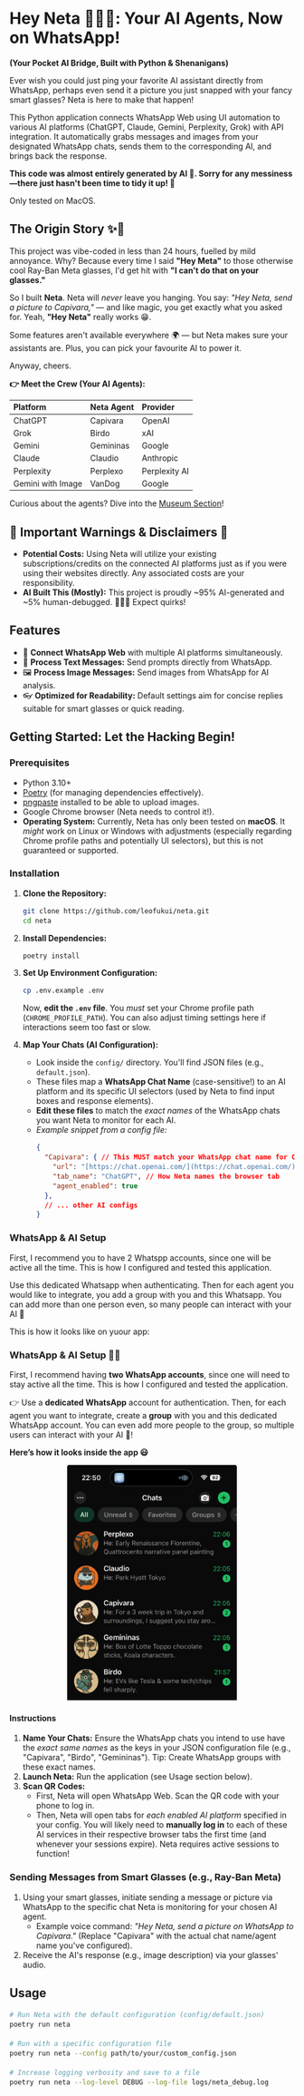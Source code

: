 # Hey Neta 👋🏴‍☠️: Your AI Agents, Now on WhatsApp!

**(Your Pocket AI Bridge, Built with Python & Shenanigans)**

Ever wish you could just ping your favorite AI assistant directly from WhatsApp, perhaps even send it a picture you just snapped with your fancy smart glasses?
Neta is here to make that happen!

This Python application connects WhatsApp Web using UI automation to various AI platforms (ChatGPT, Claude, Gemini, Perplexity, Grok) with API integration.
It automatically grabs messages and images from your designated WhatsApp chats, sends them to the corresponding AI, and brings back the response.

**This code was almost entirely generated by AI 🤖. Sorry for any messiness—there just hasn't been time to tidy it up! 🙈**

Only tested on MacOS.

## The Origin Story ✨🔮

This project was vibe-coded in less than 24 hours, fuelled by mild annoyance.
Why? Because every time I said **"Hey Meta"** to those otherwise cool Ray-Ban Meta glasses, I'd get hit with **"I can't do that on your glasses."**

So I built **Neta**.
Neta will *never* leave you hanging.
You say: _"Hey Neta, send a picture to Capivara,"_ — and like magic, you get exactly what you asked for.
Yeah, **"Hey Neta"** really works 😁.

Some features aren't available everywhere 🌍 — but Neta makes sure your assistants are. Plus, you can pick your favourite AI to power it.

Anyway, cheers.


**👉 Meet the Crew (Your AI Agents):**

| Platform           | Neta Agent    | Provider     |
| :----------------- | :------------ | :----------- |
| ChatGPT            | Capivara      | OpenAI       |
| Grok               | Birdo         | xAI          |
| Gemini             | Gemininas     | Google       |
| Claude             | Claudio       | Anthropic    |
| Perplexity         | Perplexo      | Perplexity AI|
| Gemini with Image  | VanDog        | Google       |

Curious about the agents? Dive into the [Museum Section](./docs/museum/README.md)!

## 🚨 Important Warnings & Disclaimers 🚨

* **Potential Costs:** Using Neta will utilize your existing subscriptions/credits on the connected AI platforms just as if you were using their websites directly. Any associated costs are your responsibility.
* **AI Built This (Mostly):** This project is proudly ~95% AI-generated and ~5% human-debugged. 🤖👨‍💻 Expect quirks!

## Features

* 🔗 **Connect WhatsApp Web** with multiple AI platforms simultaneously.
* 💬 **Process Text Messages:** Send prompts directly from WhatsApp.
* 🖼️ **Process Image Messages:** Send images from WhatsApp for AI analysis.
* 👓 **Optimized for Readability:** Default settings aim for concise replies suitable for smart glasses or quick reading.


## Getting Started: Let the Hacking Begin!

### Prerequisites

* Python 3.10+
* [Poetry](https://python-poetry.org/) (for managing dependencies effectively).
* [pngpaste](https://formulae.brew.sh/formula/pngpaste) installed to be able to upload images.
* Google Chrome browser (Neta needs to control it!).
* **Operating System:** Currently, Neta has only been tested on **macOS**. It *might* work on Linux or Windows with adjustments (especially regarding Chrome profile paths and potentially UI selectors), but this is not guaranteed or supported.

### Installation

1.  **Clone the Repository:**
    ```bash
    git clone https://github.com/leofukui/neta.git
    cd neta
    ```

2.  **Install Dependencies:**
    ```bash
    poetry install
    ```

3.  **Set Up Environment Configuration:**
    ```bash
    cp .env.example .env
    ```
    Now, **edit the `.env` file**. You *must* set your Chrome profile path (`CHROME_PROFILE_PATH`). You can also adjust timing settings here if interactions seem too fast or slow.

4.  **Map Your Chats (AI Configuration):**
    * Look inside the `config/` directory. You'll find JSON files (e.g., `default.json`).
    * These files map a **WhatsApp Chat Name** (case-sensitive!) to an AI platform and its specific UI selectors (used by Neta to find input boxes and response elements).
    * **Edit these files** to match the *exact names* of the WhatsApp chats you want Neta to monitor for each AI.
    * *Example snippet from a config file:*
        ```json
        {
          "Capivara": { // This MUST match your WhatsApp chat name for ChatGPT
            "url": "[https://chat.openai.com/](https://chat.openai.com/)",
            "tab_name": "ChatGPT", // How Neta names the browser tab
            "agent_enabled": true
          },
          // ... other AI configs
        }
        ```

### WhatsApp & AI Setup

First, I recommend you to have 2 Whatspp accounts, since one will be active all the time. This is how I configured and tested this application.

Use this dedicated Whatsapp when authenticating. Then for each agent you would like to integrate, you add a group with you and this Whatsapp. You can add more than one person even, so many people can interact with your AI :robot:

This is how it looks like on yuour app:

### WhatsApp & AI Setup 📱🤖

First, I recommend having **two WhatsApp accounts**, since one will need to stay active all the time.
This is how I configured and tested the application.

👉 Use a **dedicated WhatsApp** account for authentication. Then, for each agent you want to integrate, create a **group** with you and this dedicated WhatsApp account.
You can even add more people to the group, so multiple users can interact with your AI 🤖!

**Here’s how it looks inside the app 😃**

<p align="center">
  <img src="./docs/whatsapp.webp" alt="All Agents" width="300"/>
</p>

#### Instructions

1.  **Name Your Chats:** Ensure the WhatsApp chats you intend to use have the *exact same names* as the keys in your JSON configuration file (e.g., "Capivara", "Birdo", "Gemininas"). Tip: Create WhatsApp groups with these exact names.
2.  **Launch Neta:** Run the application (see Usage section below).
3.  **Scan QR Codes:**
    * First, Neta will open WhatsApp Web. Scan the QR code with your phone to log in.
    * Then, Neta will open tabs for *each enabled AI platform* specified in your config. You will likely need to **manually log in** to each of these AI services in their respective browser tabs the first time (and whenever your sessions expire). Neta requires active sessions to function!

### Sending Messages from Smart Glasses (e.g., Ray-Ban Meta)

1.  Using your smart glasses, initiate sending a message or picture via WhatsApp to the specific chat Neta is monitoring for your chosen AI agent.
    * Example voice command: *"Hey Neta, send a picture on WhatsApp to Capivara."* (Replace "Capivara" with the actual chat name/agent name you've configured).
2.  Receive the AI's response (e.g., image description) via your glasses' audio.

## Usage

```bash
# Run Neta with the default configuration (config/default.json)
poetry run neta

# Run with a specific configuration file
poetry run neta --config path/to/your/custom_config.json

# Increase logging verbosity and save to a file
poetry run neta --log-level DEBUG --log-file logs/neta_debug.log
